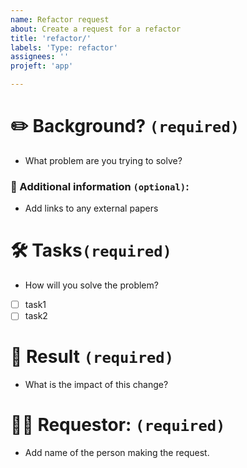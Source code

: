 ```yaml
---
name: Refactor request
about: Create a request for a refactor
title: 'refactor/'
labels: 'Type: refactor'
assignees: ''
projeft: 'app'

---
```


# ✏️ Background? `(required)`
- What problem are you trying to solve?

### 🔗 Additional information `(optional)`:
- Add links to any external papers

# 🛠️ Tasks`(required)`
- How will you solve the problem?
- [ ] task1
- [ ] task2

# 👀 Result `(required)`
- What is the impact of this change?

# 🙋‍♂️ Requestor: `(required)`
- Add name of the person making the request.
